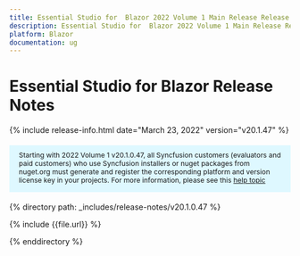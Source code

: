 ```yaml
---
title: Essential Studio for  Blazor 2022 Volume 1 Main Release Release Notes  
description: Essential Studio for  Blazor 2022 Volume 1 Main Release Release Notes  
platform: Blazor
documentation: ug
---
```


# Essential Studio for  Blazor  Release Notes  

{% include release-info.html date="March 23, 2022"  version="v20.1.47" %} 

<style>
#license {
    font-size: .88em!important;
margin-top: 1.5em;     margin-bottom: 1.5em;
    background-color: #def8ff;
    padding: 10px 17px 14px;
}
</style>


<div id="license">
Starting with 2022 Volume 1 v20.1.0.47, all Syncfusion customers (evaluators and paid customers) who use Syncfusion installers or nuget packages from nuget.org must generate and register the corresponding platform and version license key in your projects.
For more information, please see this <a href="https://help.syncfusion.com/common/essential-studio/licensing/license-key">help topic</a>
</div>



{% directory path: _includes/release-notes/v20.1.0.47 %}

{% include {{file.url}} %}

{% enddirectory %}
